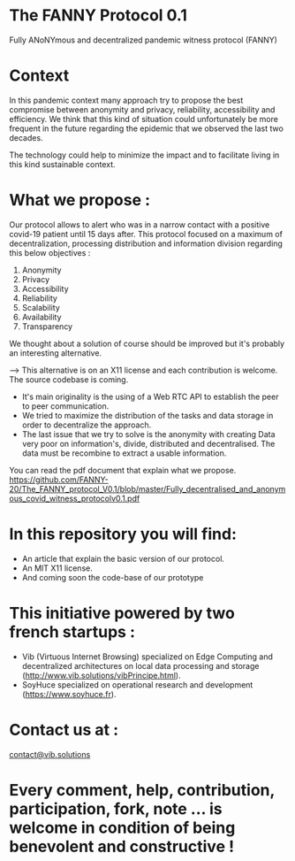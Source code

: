 # The FANNY Protocol 0.1
Fully ANoNYmous and decentralized pandemic witness protocol (FANNY)

# Context

In this pandemic context many approach try to propose the best compromise between anonymity and privacy, reliability, accessibility and efficiency. We think that this kind of situation could unfortunately be more frequent in the future regarding the epidemic that we observed the last two decades.

The technology could help to minimize the impact and to facilitate living in this kind sustainable context.

# What we propose :

Our  protocol allows to alert who was in a narrow contact with a positive covid-19 patient until 15 days after. This protocol focused on a maximum of decentralization,  processing distribution and information division regarding this below objectives :

1. Anonymity 
2. Privacy
3. Accessibility
4. Reliability
5. Scalability
6. Availability
7. Transparency

We thought about a solution of course should be improved but it's probably an interesting alternative.

--> This alternative is on an X11 license and each contribution is welcome. The source codebase is coming.

- It's main originality is the using of a Web RTC API to establish the peer to peer communication. 
- We tried to maximize the distribution of the tasks and data storage in order to decentralize the approach. 
- The last issue that we try to solve is the anonymity with creating Data very poor on information's, divide, distributed and decentralised. The data must be recombine to extract a usable information.

You can read the pdf document that explain what we propose.
https://github.com/FANNY-20/The_FANNY_protocol_V0.1/blob/master/Fully_decentralised_and_anonymous_covid_witness_protocolv0.1.pdf

# In this repository you will find:

- An article that explain the basic version of our protocol.
- An MIT X11 license.
- And coming soon the code-base of our prototype

# This initiative powered by two french startups :

- Vib (Virtuous Internet Browsing) specialized on Edge Computing and decentralized architectures on local data processing and storage (http://www.vib.solutions/vibPrincipe.html).
- SoyHuce specialized on operational research and development (https://www.soyhuce.fr).

# Contact us at :

 contact@vib.solutions
 
# Every comment, help, contribution, participation, fork, note ... is welcome in condition of being benevolent and constructive !
